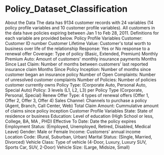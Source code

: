 # Policy_Dataset_Classification
About the Data
The data has 9134 customer records with 24 variables (14 policy profile variables and 10 customer profile variables). All customers in the data have policies expiring between Jan 1 to Feb 28, 2011. Definitions for each variable are provided below.
Policy Profile Variables
Customer: Customer ID number
Customer Lifetime Value: Customer's total worth to business over life of the relationship
Response: Yes or No response to a renewal offer
Coverage: Type of policy (Basic, Extended, Premium)
Monthly Premium Auto: Amount of customers' monthly insurance payments
Months Since Last Claim: Number of months between customers' last reported insurance claim
Months Since Policy Inception: Number of months since customer began an insurance policy
Number of Open Complaints: Number of unresolved customer complaints
Number of Policies: Number of policies customer currently owns
Policy Type: (Corporate Auto, Personal Auto, Special Auto)
Policy: 3 levels (L1, L2, L3) per Policy Type (Corporate, Personal, Special)
Renew Offer Type: 4 types of renewal offers (Offer 1, Offer 2, Offer 3, Offer 4)
Sales Channel: Channels to purchase a policy (Agent, Branch, Call Center, Web)
Total Claim Amount: Cummulative amount of claims since policy inception
Customer Profile Variables
State: State of residence or business
Education: Level of education (High School or less, College, BA, MA , PHD)
Effective To Date: Date the policy expires
Employment Status: (Employed, Unemployed, Retired, Disabled, Medical Leave)
Gender: Male or Female
Income: Customers' annual income
Location Code: (Rural, Suburban, Urban)
Marital Status: (Single, Married, Divorced)
Vehicle Class: Type of vehicle (4-Door, Luxury, Luxury SUV, Sports Car, SUV, 2-Door)
Vehicle Size: (Large, Midsize, Small)
